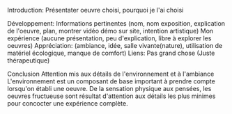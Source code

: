 Introduction:
Présentater oeuvre choisi, pourquoi je l'ai choisi

Développement:
Informations pertinentes (nom, nom exposition, explication de l'oeuvre, plan, montrer vidéo démo sur site, intention artistique)
Mon expérience (aucune présentation, peu d'explication, libre à explorer les oeuvres)
Appréciation: (ambiance, idée, salle vivante(nature), utilisation de matériel écologique, manque de comfort)
Liens: Pas grand chose (Juste thérapeutique)

Conclusion
Attention mis aux détails de l'environnement et à l'ambiance
L'environnement est un composant de base important à prendre compte lorsqu'on établi une oeuvre. 
De la sensation physique aux pensées, les oeuvres fructueuse sont résultat d'attention aux détails les plus minimes pour concocter une expérience complète.
